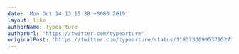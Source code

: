 ```yaml
---
date: 'Mon Oct 14 13:15:38 +0000 2019'
layout: like
authorName: Typearture
authorUrl: 'https://twitter.com/typearture'
originalPost: 'https://twitter.com/typearture/status/1183733099537952770'
---
```

